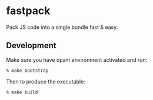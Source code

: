 # fastpack

Pack JS code into a single bundle fast & easy.

## Development

Make sure you have opam environment activated and run:

    % make bootstrap

Then to produce the executable:

    % make build
